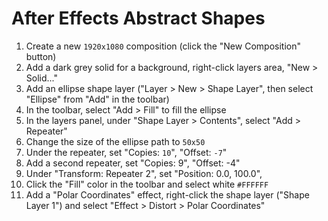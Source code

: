 # After Effects Abstract Shapes

1. Create a new `1920x1080` composition (click the "New Composition" button)
2. Add a dark grey solid for a background, right-click layers area, "New > Solid..."
3. Add an ellipse shape layer ("Layer > New > Shape Layer", then select "Ellipse" from "Add" in the toolbar)
4. In the toolbar, select "Add > Fill" to fill the ellipse
5. In the layers panel, under "Shape Layer > Contents", select "Add > Repeater"
6. Change the size of the ellipse path to `50x50`
7. Under the repeater, set "Copies: `10`", "Offset: `-7`"
8. Add a second repeater, set "Copies: 9", "Offset: -4"
9. Under "Transform: Repeater 2", set "Position: 0.0, 100.0", 
10. Click the "Fill" color in the toolbar and select white `#FFFFFF`
11. Add a "Polar Coordinates" effect, right-click the shape layer ("Shape Layer 1") and select "Effect > Distort > Polar Coordinates"